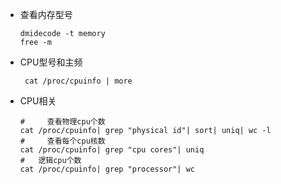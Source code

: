 + 查看内存型号

  ```shell
  dmidecode -t memory
  free -m
  ```

+ CPU型号和主频

  ```shell
   cat /proc/cpuinfo | more
  ```

+ CPU相关

  ```shell
  # 	查看物理cpu个数
  cat /proc/cpuinfo| grep "physical id"| sort| uniq| wc -l
  #  	查看每个cpu核数
  cat /proc/cpuinfo| grep "cpu cores"| uniq
  #   逻辑cpu个数
  cat /proc/cpuinfo| grep "processor"| wc      
  ```

  

